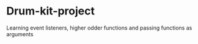 # Drum-kit-project
Learning event listeners, higher odder functions and passing functions as arguments
